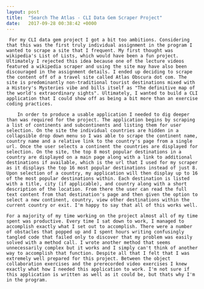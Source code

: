 ```yaml
---
layout: post
title:  "Search The Atlas - CLI Data Gem Scraper Project"
date:   2017-09-28 00:38:42 +0000
---
```



     For my CLI data gem project I got a bit too ambitions. Considering that this was the first truly individual assignment in the program I wanted to scrape a site that I frequent. My first thought was wikipedia's List of Lists, which would have been a fun project. Ultimately I rejected this idea because one of the lecture videos featured a wikipedia scraper and using the site may have also been discouraged in the assignment details. I ended up deciding to scrape the content off of a travel site called Atlas Obscura dot com. The site is predominantly non-traditional tourist destinations mixed with a History's Mysteries vibe and bills itself as "The definitive map of the world's extraordinary sights". Ultimately, I wanted to build a CLI application that I could show off as being a bit more than an exercise coding practices. 
    
    	In order to produce a usable application I needed to dig deeper than was required for the project. The application begins by scraping a list of continents and subcontinents and listing them for user selection. On the site the individual countries are hidden in a collapsible drop down menu so I was able to scrape the continent name, country name and a relative link to the country's page from a single url. Once the user selects a continent the countries are displayed for selection. On the site, the top 8 most popular destinations in a country are displayed on a main page along with a link to additional destinations if available, which is the url that I used for my scraper as it displays the top 16 most popular destinations instead of just 8. Upon selection of a country, my application will then display up to 16 of the most popular destinations within. Each destination is listed with a title, city (if applicable), and country along with a short description of the location. From there the user can read the full text content from that destination's page and then given the option to select a new continent, country, view other destinations within the current country or exit. I'm happy to say that all of this works well.
			
    For a majority of my time working on the project almost all of my time spent was productive. Every time I sat down to work, I managed to accomplish exactly what I set out to accomplish. There were a number of obstacles that popped up and I spent hours writing confusingly tangled code that failed only to discover that my problem was easily solved with a method call. I wrote another method that seems unnecessarily complex but it works and I simply can't think of another way to accomplish that function. Despite all that I felt that I was extremely well prepared for this project. Between the object collaboration exercises and the prerecorded video exercises I knew exactly what how I needed this application to work. I'm not sure if this application is written as well as it could be, but thats why I'm in the program. 
		

